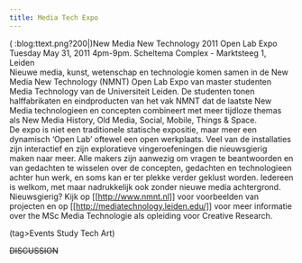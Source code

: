 ```yaml
---
title: Media Tech Expo
---
```

(  :blog:ttext.png?200|)New Media New Technology 2011
Open Lab Expo
Tuesday May 31, 2011
4pm-9pm.
Scheltema Complex - Marktsteeg 1, Leiden
 \
Nieuwe media, kunst, wetenschap en technologie komen samen in de New Media New Technology (NMNT) Open Lab Expo van master studenten Media Technology van de Universiteit Leiden. De studenten tonen halffabrikaten en eindproducten van het vak NMNT dat de laatste New Media technologieen en concepten combineert met meer tijdloze themas als New Media History, Old Media, Social, Mobile, Things & Space.
 \
De expo is niet een traditionele statische expositie, maar meer een dynamisch  ‘Open Lab’ oftewel een open werkplaats. Veel van de installaties zijn interactief en zijn exploratieve vingeroefeningen die nieuwsgierig maken naar meer. Alle makers zijn aanwezig om vragen te beantwoorden en van gedachten te wisselen over de concepten, gedachten en technologieen achter hun werk, en soms kan er ter plekke verder geklust worden. Iedereen is welkom, met maar nadrukkelijk ook zonder nieuwe media achtergrond.
 \
Nieuwsgierig? Kijk op [[http://www.nmnt.nl]] voor voorbeelden van projecten en op [[http://mediatechnology.leiden.edu/]] voor meer informatie over the MSc Media Technologie als opleiding voor Creative Research. 


(tag>Events Study Tech Art)


~~DISCUSSION~~
